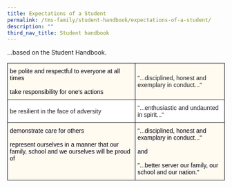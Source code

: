 ```yaml
---
title: Expectations of a Student
permalink: /tms-family/student-handbook/expectations-of-a-student/
description: ""
third_nav_title: Student handbook
---
```

...based on the Student Handbook.  
  
<style type="text/css">
.tg  {border-collapse:collapse;border-spacing:0;}
.tg td{border-color:black;border-style:solid;border-width:1px;font-family:Arial, sans-serif;font-size:14px;
  overflow:hidden;padding:10px 5px;word-break:normal;}
.tg th{border-color:black;border-style:solid;border-width:1px;font-family:Arial, sans-serif;font-size:14px;
  font-weight:normal;overflow:hidden;padding:10px 5px;word-break:normal;}
.tg .tg-a3os{background-color:#FFFBF0;color:#222;text-align:left;vertical-align:middle}
.tg .tg-pc3f{background-color:#FFFBF0;color:#020014;text-align:left;vertical-align:top}
.tg .tg-1ppo{background-color:#FFF;color:#222;text-align:left;vertical-align:middle}
</style>
<table class="tg">
<thead>
  <tr>
    <th class="tg-pc3f"><span style="color:#020014">be polite and respectful to everyone at all times</span><br><br><span style="color:#020014">take responsibility for one's actions</span></th>
    <th class="tg-a3os"><span style="color:#222;background-color:#FFFBF0">"...disciplined, honest and exemplary in conduct..."</span></th>
  </tr>
</thead>
<tbody>
  <tr>
    <td class="tg-1ppo"><span style="color:#222;background-color:#FFF">be resilient in the face of adversity</span></td>
    <td class="tg-1ppo"><span style="color:#222;background-color:#FFF">"...enthusiastic and undaunted in spirit..."</span></td>
  </tr>
  <tr>
    <td class="tg-pc3f"><span style="color:#020014">demonstrate care for others</span><br><br><span style="color:#020014">represent ourselves in a manner that our family, school and we ourselves will be proud of</span></td>
    <td class="tg-pc3f"><span style="color:#020014">"...disciplined, honest and examplary in conduct..."</span><br><br><span style="color:#020014">and</span><br><br><span style="color:#020014">"...better server our family, our school and our nation."</span></td>
  </tr>
</tbody>
</table>
